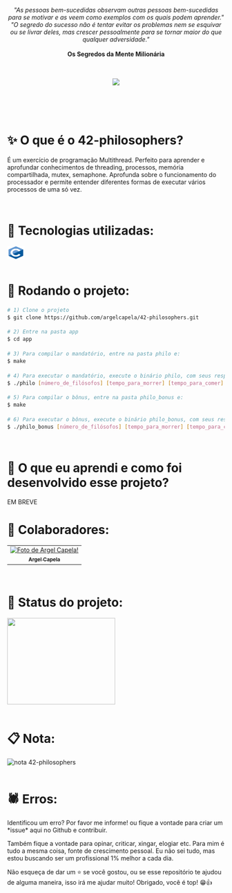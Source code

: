 <!--<div id="portfolio-slideshow-items" class="hide-on-portfolio" visibility="0">

</div>
-->

<div class="hide-on-portfolio">

<div align="center">
	<p>
    <i>"As pessoas bem-sucedidas observam outras pessoas bem-sucedidas para se motivar e as veem como exemplos com os quais podem aprender."</i>
    <br>
    <i>"O segredo do sucesso não é tentar evitar os problemas nem se esquivar ou se livrar deles, mas crescer pessoalmente para se tornar maior do que qualquer adversidade."</i>
    <br><br>
    <b>Os Segredos da Mente Milionária</b></p>
<br><br>
	<img src="https://i.imgur.com/3zzA5Cv.jpg" width="250px">
</div>
<br><br>
</div>
<br><br>

<div class="hide-on-portfolio">
	
# ✨ O que é o 42-philosophers?
É um exercício de programação Multithread. Perfeito para aprender e aprofundar conhecimentos de threading, processos, memória compartilhada, mutex, semaphone. Aprofunda sobre o funcionamento do processador e permite entender diferentes formas de executar vários processos de uma só vez. <br>
</div>
<br>

<div class="col-12">

# 🔧 Tecnologias utilizadas:<br>
<div style="display: inline_block">
     <img align="center" alt="gel-Js" height="30" width="40" src="https://raw.githubusercontent.com/devicons/devicon/master/icons/c/c-original.svg">
</div>
<br>
	
<div class="col-12">

# 🚀 Rodando o projeto:<br>

```bash
# 1) Clone o projeto
$ git clone https://github.com/argelcapela/42-philosophers.git 	

# 2) Entre na pasta app
$ cd app	
	
# 3) Para compilar o mandatório, entre na pasta philo e:
$ make

# 4) Para executar o mandatório, execute o binário philo, com seus respectivos argumentos, sem os colchetes:
$ ./philo [número_de_filósofos] [tempo_para_morrer] [tempo_para_comer] [tempo_para_dormir] [número_de_tempo_que_cada_filósofo_deve_comer]

# 5) Para compilar o bônus, entre na pasta philo_bonus e:
$ make

# 6) Para executar o bônus, execute o binário philo_bonus, com seus respectivos argumentos, sem os colchetes:
$ ./philo_bonus [número_de_filósofos] [tempo_para_morrer] [tempo_para_comer] [tempo_para_dormir] [número_de_tempo_que_cada_filósofo_deve_comer]
```
	
</div>
<br>
<div class="col-12">
    
# 📌 O que eu aprendi e como foi desenvolvido esse projeto?<br>
EM BREVE
<br>
<div class="col-12">
	
# 🤝 Colaboradores:<br>
<table>
  <tr>
    <td align="center">
      <a href="http://github.com/argelcapela">
        <img src="https://avatars.githubusercontent.com/u/79276276?s=400&u=055b803f4708d59eaf50208ba601f85844125757&v=4" width="100px;" alt="Foto de Argel Capela!"/><br>
        <sub>
          <b>Argel Capela</b>
        </sub>
      </a>
    </td>
  </tr>
</table>
<br>
</div>
	
<div class="col-12">
	
# 📅 Status do projeto:<br>
<img src="https://i.imgur.com/3bRGIPH.png" width="250px" height="200px">
</div>
	
<br>

<div class="col-12">
	
# 📋 Nota:<br>
<img src="https://i.imgur.com/jJ301iE.png" width="150px" height="150px" alt="nota 42-philosophers">
</div>
	
<br>

<div class="col-12">
	
# 🕷 Erros:<br>
<p>Identificou um erro? Por favor me informe! ou fique a vontade para criar um *issue* aqui no Github e contribuir.</p>
<p>Também fique a vontade para opinar, criticar, xingar, elogiar etc. Para mim é tudo a mesma coisa, fonte de crescimento pessoal. Eu não sei tudo, mas estou buscando ser um profissional 1% melhor a cada dia.</p>
</div>
	
<div class="col-12">
<p>Não esqueça de dar um ⭐️ se você gostou, ou se esse repositório te ajudou de alguma maneira, isso irá me ajudar muito! Obrigado, você é top! 😁👍</p>
</div>
